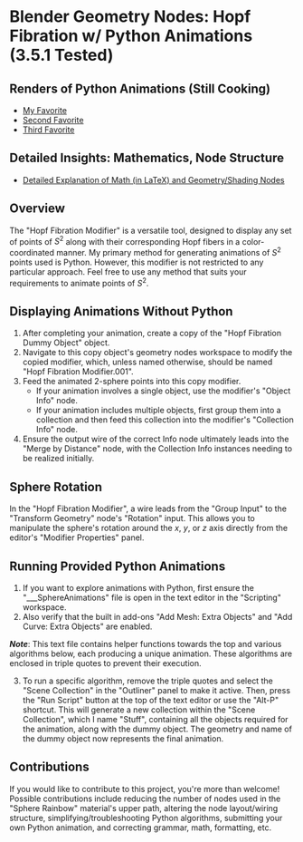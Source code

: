# Blender Geometry Nodes: Hopf Fibration w/ Python Animations (3.5.1 Tested)

## Renders of Python Animations (Still Cooking)
* [My Favorite](https://www.overleaf.com/read/cnchjmcvnpqt)
* [Second Favorite](https://www.overleaf.com/read/cnchjmcvnpqt)
* [Third Favorite](https://www.overleaf.com/read/cnchjmcvnpqt)

## Detailed Insights: Mathematics, Node Structure
* [Detailed Explanation of Math (in LaTeX) and Geometry/Shading Nodes](https://www.overleaf.com/read/cnchjmcvnpqt)

## Overview
The "Hopf Fibration Modifier" is a versatile tool, designed to display any set of points of $S^2$ along with their corresponding Hopf fibers in a color-coordinated manner. My primary method for generating animations of $S^2$ points used is Python. However, this modifier is not restricted to any particular approach. Feel free to use any method that suits your requirements to animate points of $S^2$.

## Displaying Animations Without Python
1. After completing your animation, create a copy of the "Hopf Fibration Dummy Object" object. 
2. Navigate to this copy object's geometry nodes workspace to modify the copied modifier, which, unless named otherwise, should be named "Hopf Fibration Modifier.001". 
3. Feed the animated 2-sphere points into this copy modifier. 
   * If your animation involves a single object, use the modifier's "Object Info" node.
   * If your animation includes multiple objects, first group them into a collection and then feed this collection into the modifier's "Collection Info" node. 
4. Ensure the output wire of the correct Info node ultimately leads into the "Merge by Distance" node, with the Collection Info instances needing to be realized initially.

## Sphere Rotation
In the "Hopf Fibration Modifier", a wire leads from the "Group Input" to the "Transform Geometry" node's "Rotation" input. This allows you to manipulate the sphere's rotation around the $x$, $y$, or $z$ axis directly from the editor's "Modifier Properties" panel.

## Running Provided Python Animations
1. If you want to explore animations with Python, first ensure the "___SphereAnimations" file is open in the text editor in the "Scripting" workspace. 
2. Also verify that the built in add-ons "Add Mesh: Extra Objects" and "Add Curve: Extra Objects" are enabled. 

***Note***: This text file contains helper functions towards the top and various algorithms below, each producing a unique animation. These algorithms are enclosed in triple quotes to prevent their execution. 

3. To run a specific algorithm, remove the triple quotes and select the "Scene Collection" in the "Outliner" panel to make it active. Then, press the "Run Script" button at the top of the text editor or use the "Alt-P" shortcut. This will generate a new collection within the "Scene Collection", which I name "Stuff", containing all the objects required for the animation, along with the dummy object. The geometry and name of the dummy object now represents the final animation.

## Contributions
If you would like to contribute to this project, you're more than welcome! Possible contributions include reducing the number of nodes used in the "Sphere Rainbow" material's upper path, altering the node layout/wiring structure, simplifying/troubleshooting Python algorithms, submitting your own Python animation, and correcting grammar, math, formatting, etc.







